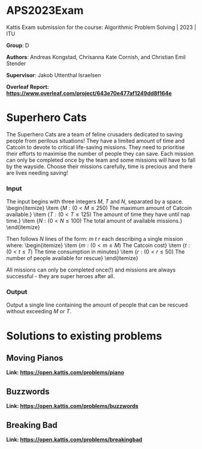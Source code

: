 # APS2023Exam

Kattis Exam submission for the course: Algorithmic Problem Solving | 2023 | ITU

**Group**: D

**Authors**: Andreas Kongstad, Chrisanna Kate Cornish, and Christian Emil Stender

**Supervisor**: Jakob Uttenthal Israelsen

**Overleaf Report: <https://www.overleaf.com/project/643e70e477af1249dd8f164e>**

# Superhero Cats

The Superhero Cats are a team of feline crusaders dedicated to saving people from perilous situations! They have a limited amount of time and Catcoin to devote to critical life-saving missions. They need to prioritise their efforts to maximise the number of people they can save. Each mission can only be completed once by the team and some missions will have to fall by the wayside. Choose their missions carefully, time is precious and there are lives needing saving!

### Input

The input begins with three integers $M$, $T$ and $N$, separated by a space.
\begin{itemize}
    \item {$M: (0 < M \le 250)$ The maximum amount of Catcoin available.}
    \item {$T: (0 < T \le 125)$ The amount of time they have until nap time.}
    \item {$N: (0 < N \le 100)$ The total amount of available missions.}
\end{itemize}

Then follows $N$ lines of the form: $m$ $t$ $r$ each describing a single mission where:
\begin{itemize}
    \item {$m: (0 < m \le M)$ The Catcoin cost}
    \item {$t: (0 < t \le T)$ The time consumption in minutes}
    \item {$r: (0 < r \le 50)$ The number of people available for rescue}
\end{itemize}

All missions can only be completed once(!) and missions are always successful - they are super heroes after all.

### Output

Output a single line containing the amount of people that can be rescued without exceeding $M$ or $T$.

# Solutions to existing problems

## Moving Pianos

**Link: <https://open.kattis.com/problems/piano>**

## Buzzwords

**Link: <https://open.kattis.com/problems/buzzwords>**

## Breaking Bad

**Link: <https://open.kattis.com/problems/breakingbad>**
